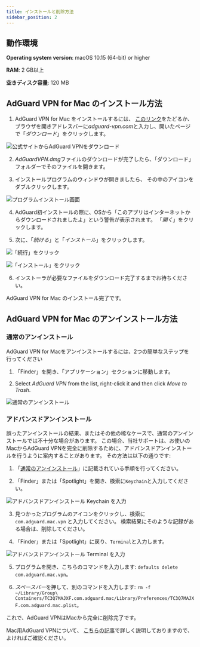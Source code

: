 ```yaml
---
title: インストールと削除方法
sidebar_position: 2
---
```


## 動作環境

**Operating system version**: macOS 10.15 (64-bit) or higher

**RAM**: 2 GB以上

**空きディスク容量**: 120 MB


## AdGuard VPN for Mac のインストール方法

1. AdGuard VPN for Mac をインストールするには、 [このリンク](https://agrd.io/mac_vpn)をたどるか、ブラウザを開きアドレスバーに*adguard-vpn.com*と入力し、開いたページで「*ダウンロード*」をクリックします。

![公式サイトからAdGuard VPNをダウンロード](https://cdn.adguardvpn.com/public/Adguard/kb/vpn-install/mac-install-en.png)

2. *AdGuardVPN.dmg*ファイルのダウンロードが完了したら、「ダウンロード」フォルダーでそのファイルを開きます。

3. インストールプログラムのウィンドウが開きましたら、 その中のアイコンをダブルクリックします。

![プログラムインストール画面](https://cdn.adguardvpn.com/public/Adguard/kb/vpn-install/mac-install-ru-1.png)

4. AdGuard初インストールの際に、OSから「このアプリはインターネットからダウンロードされましたよ」という警告が表示されます。 「*開く*」をクリックします。

5. 次に、「*続ける*」と「*インストール*」をクリックします。

![「続行」をクリック](https://cdn.adguardvpn.com/public/Adguard/kb/vpn-install/.mac-install-2-en~imageoptim.png)

![「インストール」をクリック](https://cdn.adguardvpn.com/public/Adguard/kb/vpn-install/mac-install-3-en.png)

6. インストーラが必要なファイルをダウンロード完了するまでお待ちください。

AdGuard VPN for Mac のインストール完了です。


## AdGuard VPN for Mac のアンインストール方法

### 通常のアンインストール

AdGuard VPN for Macをアンインストールするには、2つの簡単なステップを行ってください

1. 「Finder」を開き、「アプリケーション」セクションに移動します。

2. Select *AdGuard VPN* from the list, right-click it and then click *Move to Trash*.

![通常のアンインストール](https://cdn.adguardvpn.com/public/Adguard/kb/vpn-install/mac-uninstall-1-en.png)


### アドバンスドアンインストール

誤ったアンインストールの結果、またはその他の稀なケースで、通常のアンインストールでは不十分な場合があります。 この場合、当社サポートは、お使いのMacからAdGuard VPNを完全に削除するために、アドバンスドアンインストールを行うように案内することがあります。 その方法は以下の通りです:

1. 「[通常のアンインストール](#how-to-uninstall-adguard-vpn-for-mac)」に記載されている手順を行ってください。

2. 「Finder」または「Spotlight」を開き、検索に`Keychain`と入力してください。

![アドバンスドアンインストール Keychain を入力](https://cdn.adguardvpn.com/public/Adguard/kb/vpn-install/mac-key-chain-en.png)

3. 見つかったプログラムのアイコンをクリックし、検索に `com.adguard.mac.vpn` と入力してください。 検索結果にそのような記録がある場合は、削除してください。

4. 「Finder」または「Spotlight」に戻り、`Terminal`と入力します。

![アドバンスドアンインストール Terminal を入力](https://cdn.adguardvpn.com/public/Adguard/kb/vpn-install/mac-terminal-en.png)

5. プログラムを開き、こちらのコマンドを入力します: `defaults delete com.adguard.mac.vpn`。

6. *スペースバー*を押して、別のコマンドを入力します: `rm -f ~/Library/Group\ Containers/TC3Q7MAJXF.com.adguard.mac/Library/Preferences/TC3Q7MAJXF.com.adguard.mac.plist`。

これで、AdGuard VPNはMacから完全に削除完了です。

Mac用AdGuard VPNについて、 [こちらの記事](/adguard-vpn-for-mac/overview.md)で詳しく説明しておりますので、よければご確認ください。
